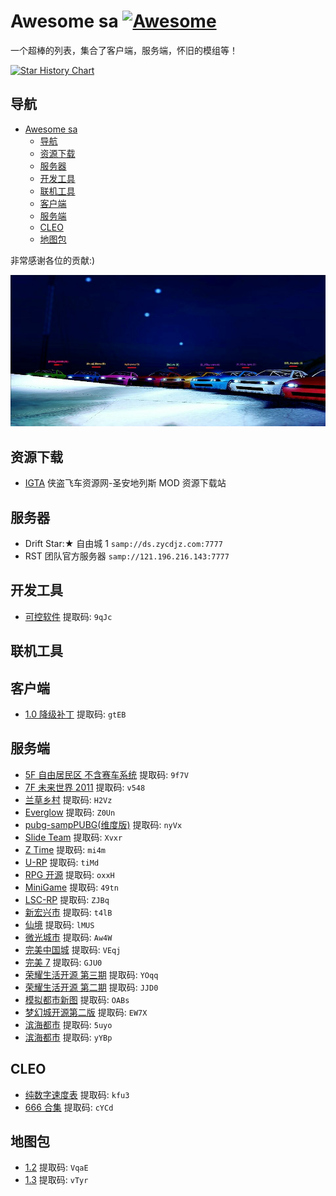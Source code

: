 # Awesome sa [![Awesome](https://awesome.re/badge-flat2.svg)](https://awesome.re)

一个超棒的列表，集合了客户端，服务端，怀旧的模组等！

[![Star History Chart](https://api.star-history.com/svg?repos=racespeedtime/awesome-sa&type=Date)](https://star-history.com/#racespeedtime/awesome-sa&Date)

## 导航

- [Awesome sa ](#awesome-sa-)
  - [导航](#导航)
  - [资源下载](#资源下载)
  - [服务器](#服务器)
  - [开发工具](#开发工具)
  - [联机工具](#联机工具)
  - [客户端](#客户端)
  - [服务端](#服务端)
  - [CLEO](#cleo)
  - [地图包](#地图包)

非常感谢各位的贡献:)

![image](./intro.jpg)

## 资源下载

- [IGTA](http://www.igta.vip) 侠盗飞车资源网-圣安地列斯 MOD 资源下载站

## 服务器

- Drift Star:★ 自由城 1 `samp://ds.zycdjz.com:7777`
- RST 团队官方服务器 `samp://121.196.216.143:7777`

## 开发工具

- [可控软件](https://www.123pan.com/s/PmYcVv-t9At.html) 提取码: `9qJc`

## 联机工具

## 客户端

- [1.0 降级补丁](https://www.123pan.com/s/PmYcVv-i9At.html) 提取码: `gtEB`

## 服务端

- [5F 自由居民区 不含赛车系统](https://www.123pan.com/s/PmYcVv-vQAt.html) 提取码: `9f7V`
- [7F 未来世界 2011](https://www.123pan.com/s/PmYcVv-j9At.html) 提取码: `v548`
- [兰草乡村](https://www.123pan.com/s/PmYcVv-dQAt.html) 提取码: `H2Vz`
- [Everglow](https://www.123pan.com/s/PmYcVv-TQAt.html) 提取码: `Z0Un`
- [pubg-sampPUBG(维度版)](https://www.123pan.com/s/PmYcVv-69At.html) 提取码: `nyVx`
- [Slide Team](https://www.123pan.com/s/PmYcVv-59At.html) 提取码: `Xvxr`
- [Z Time](https://www.123pan.com/s/PmYcVv-z9At.html) 提取码: `mi4m`
- [U-RP](https://www.123pan.com/s/PmYcVv-L9At.html) 提取码: `tiMd`
- [RPG 开源](https://www.123pan.com/s/PmYcVv-q9At.html) 提取码: `oxxH`
- [MiniGame](https://www.123pan.com/s/PmYcVv-y9At.html) 提取码: `49tn`
- [LSC-RP](https://www.123pan.com/s/PmYcVv-V9At.html) 提取码: `ZJBq`
- [新宏兴市](https://www.123pan.com/s/PmYcVv-3QAt.html) 提取码: `t4lB`
- [仙境](https://www.123pan.com/s/PmYcVv-hQAt.html) 提取码: `lMUS`
- [微光城市](https://www.123pan.com/s/PmYcVv-HQAt.html) 提取码: `Aw4W`
- [完美中国城](https://www.123pan.com/s/PmYcVv-AQAt.html) 提取码: `VEqj`
- [完美 7](https://www.123pan.com/s/PmYcVv-9QAt.html) 提取码: `GJU0`
- [荣耀生活开源 第三期](https://www.123pan.com/s/PmYcVv-QQAt.html) 提取码: `YOqq`
- [荣耀生活开源 第二期](https://www.123pan.com/s/PmYcVv-EQAt.html) 提取码: `JJD0`
- [模拟都市新图](https://www.123pan.com/s/PmYcVv-kQAt.html) 提取码: `OABs`
- [梦幻城开源第二版](https://www.123pan.com/s/PmYcVv-oQAt.html) 提取码: `EW7X`
- [滨海都市](https://www.123pan.com/s/PmYcVv-mQAt.html) 提取码: `5uyo`
- [滨海都市](https://www.123pan.com/s/PmYcVv-1QAt.html) 提取码: `yYBp`

## CLEO

- [纯数字速度表](https://www.123pan.com/s/PmYcVv-4QAt.html) 提取码: `kfu3`
- [666 合集](https://www.123pan.com/s/PmYcVv-xQAt.html) 提取码: `cYCd`

## 地图包

- [1.2](https://www.123pan.com/s/PmYcVv-pQAt.html) 提取码: `VqaE`
- [1.3](https://www.123pan.com/s/PmYcVv-fQAt.html) 提取码: `vTyr`
